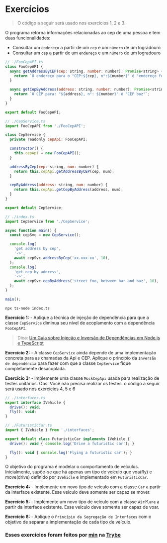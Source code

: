 # Exercícios

> O código a seguir será usado nos exercícios 1, 2 e 3.

O programa retorna informações relacionadas ao cep de uma pessoa e tem duas funcionalidades:
* Consultar um `endereço` a partir de um `cep` e um `número` de um logradouro
* Consultar um `cep` a partir de um `endereço` e um `número` de um logradouro

```javascript
// ./FooCepAPI.ts
class FooCepAPI {
  async getAddressByCEP(cep: string, number: number): Promise<string> {
    return `O endereço para o "CEP:${cep}, n°:${number}" é "endereço foo"`;
  }

  async getCepByAddress(address: string, number: number): Promise<string> {
    return `O CEP para: "${address}, n°: ${number}" é "CEP baz"`;
  }
}

export default FooCepAPI;
```

```javascript
// ./CepService.ts
import FooCepAPI from './FooCepAPI';

class CepService {
  private readonly cepApi: FooCepAPI;

  constructor() {
    this.cepApi = new FooCepAPI();
  }

  addressByCep(cep: string, num: number) {
    return this.cepApi.getAddressByCEP(cep, num);
  }

  cepByAddress(address: string, num: number) {
    return this.cepApi.getCepByAddress(address, num);
  }
}

export default CepService;
```

```javascript
// ./index.ts
import CepService from './CepService';

async function main() {
  const cepSvc = new CepService();

  console.log(
    'get address by cep', 
    '->', 
    await cepSvc.addressByCep('xx.xxx-xx', 10),
  );
  console.log(
    'get cep by address', 
    '->', 
    await cepSvc.cepByAddress('street foo, between bar and baz', 10),
  );
}

main();
```

```
npx ts-node index.ts
```

__Exercício 1:__ - Aplique a técnica de injeção de dependência para que a classe `CepService` diminua seu nível de acoplamento com a dependência `FooCepAPI`.
> Dica: [Um Guia sobre Injeção e Inversão de Dependências em Node.js e TypeScript](https://dev.to/oieduardorabelo/um-guia-sobre-injecao-e-inversao-de-dependencias-em-node-js-e-typescript-1bod)

__Exercício 2:__ - A classe `CepService` ainda depende de uma implementação concreta para as chamadas da Api e CEP. Aplique o princípio da `Inversão de dependência` para fazer com que a classe `CepService` fique completamente desacoplada.

__Exercício 3:__ - Implemente uma classe `MockCepApi` usada para realização de testes unitários. Obs: Você não precisa realizar os testes.
o código a seguir será usado nos exercícios 4, 5 e 6

```javascript
// ./interfaces.ts
export interface IVehicle {
  drive(): void;
  fly(): void;
}
```

```javascript
// ./FuturisticCar.ts
import { IVehicle } from './interfaces';

export default class FuturisticCar implements IVehicle {
  drive(): void { console.log('Drive a futuristic car'); }

  fly(): void { console.log('Flying a futuristic car'); }
}
```

O objetivo do programa é modelar o comportamento de veículos. Inicialmente, supõe-se que há apenas um tipo de veículo que voa(fly) e move(drive) definido por `IVehicle` e implementado em `FuturisticCar`.

__Exercício 4:__ - Implemente um novo tipo de veículo com a classe `Car` a partir da interface existente. Esse veículo deve somente ser capaz se mover.

__Exercício 5:__ - Implemente um novo tipo de veículo com a classe `AirPlane` a partir da interface existente. Esse veículo deve somente ser capaz de voar.

__Exercício 6:__ - Aplique o `Princípio da Segregação de Interfaces` com o objetivo de separar a implementação de cada tipo de veículo.

### Esses exercícios foram feitos por [min](https://www.linkedin.com/in/jonathanrei5/) na [Trybe](https://www.betrybe.com/)
